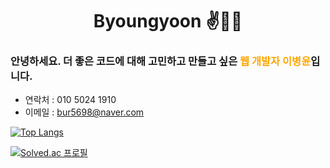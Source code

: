 <div align="center">
    
# Byoungyoon ✌🤞🤞

</div>

### 안녕하세요. 더 좋은 코드에 대해 고민하고 만들고 싶은<span style="color:orange"> 웹 개발자 이병윤</span>입니다.

- 연락처 : 010 5024 1910
- 이메일 : bur5698@naver.com

[![Top Langs](https://github-readme-stats.vercel.app/api/top-langs/?username=byoungyoon&layout=donut)](https://github.com/anuraghazra/github-readme-stats)

[![Solved.ac
프로필](http://mazassumnida.wtf/api/v2/generate_badge?boj=bur5698)](https://solved.ac/bur5698)
